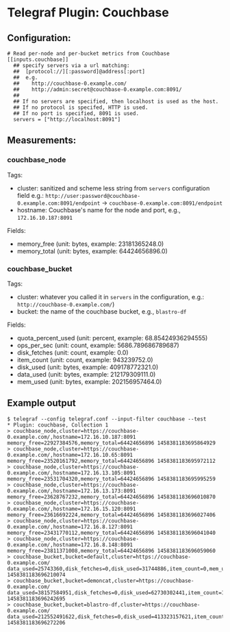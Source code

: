 # Telegraf Plugin: Couchbase

## Configuration:

```
# Read per-node and per-bucket metrics from Couchbase
[[inputs.couchbase]]
  ## specify servers via a url matching:
  ##  [protocol://][:password]@address[:port]
  ##  e.g.
  ##    http://couchbase-0.example.com/
  ##    http://admin:secret@couchbase-0.example.com:8091/
  ##
  ## If no servers are specified, then localhost is used as the host.
  ## If no protocol is specifed, HTTP is used.
  ## If no port is specified, 8091 is used.
  servers = ["http://localhost:8091"]
```

## Measurements:

### couchbase_node

Tags:
- cluster: sanitized and scheme less string from `servers` configuration field e.g.: `http://user:password@couchbase-0.example.com:8091/endpoint` -> `couchbase-0.example.com:8091/endpoint`
- hostname: Couchbase's name for the node and port, e.g., `172.16.10.187:8091`

Fields:
- memory_free (unit: bytes, example: 23181365248.0)
- memory_total (unit: bytes, example: 64424656896.0)

### couchbase_bucket

Tags:
- cluster: whatever you called it in `servers` in the configuration, e.g.: `http://couchbase-0.example.com/`)
- bucket: the name of the couchbase bucket, e.g., `blastro-df`

Fields:
- quota_percent_used (unit: percent, example: 68.85424936294555)
- ops_per_sec (unit: count, example: 5686.789686789687)
- disk_fetches (unit: count, example: 0.0)
- item_count (unit: count, example: 943239752.0)
- disk_used (unit: bytes, example: 409178772321.0)
- data_used (unit: bytes, example: 212179309111.0)
- mem_used (unit: bytes, example: 202156957464.0)


## Example output

```
$ telegraf --config telegraf.conf --input-filter couchbase --test
* Plugin: couchbase, Collection 1
> couchbase_node,cluster=https://couchbase-0.example.com/,hostname=172.16.10.187:8091 memory_free=22927384576,memory_total=64424656896 1458381183695864929
> couchbase_node,cluster=https://couchbase-0.example.com/,hostname=172.16.10.65:8091 memory_free=23520161792,memory_total=64424656896 1458381183695972112
> couchbase_node,cluster=https://couchbase-0.example.com/,hostname=172.16.13.105:8091 memory_free=23531704320,memory_total=64424656896 1458381183695995259
> couchbase_node,cluster=https://couchbase-0.example.com/,hostname=172.16.13.173:8091 memory_free=23628767232,memory_total=64424656896 1458381183696010870
> couchbase_node,cluster=https://couchbase-0.example.com/,hostname=172.16.15.120:8091 memory_free=23616692224,memory_total=64424656896 1458381183696027406
> couchbase_node,cluster=https://couchbase-0.example.com/,hostname=172.16.8.127:8091 memory_free=23431770112,memory_total=64424656896 1458381183696041040
> couchbase_node,cluster=https://couchbase-0.example.com/,hostname=172.16.8.148:8091 memory_free=23811371008,memory_total=64424656896 1458381183696059060
> couchbase_bucket,bucket=default,cluster=https://couchbase-0.example.com/ data_used=25743360,disk_fetches=0,disk_used=31744886,item_count=0,mem_used=77729224,ops_per_sec=0,quota_percent_used=10.58976636614118 1458381183696210074
> couchbase_bucket,bucket=demoncat,cluster=https://couchbase-0.example.com/ data_used=38157584951,disk_fetches=0,disk_used=62730302441,item_count=14662532,mem_used=24015304256,ops_per_sec=1207.753207753208,quota_percent_used=79.87855353525707 1458381183696242695
> couchbase_bucket,bucket=blastro-df,cluster=https://couchbase-0.example.com/ data_used=212552491622,disk_fetches=0,disk_used=413323157621,item_count=944655680,mem_used=202421103760,ops_per_sec=1692.176692176692,quota_percent_used=68.9442170551845 1458381183696272206
```
